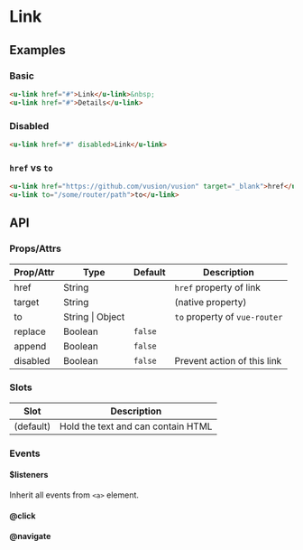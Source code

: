 # Link

## Examples
### Basic

``` html
<u-link href="#">Link</u-link>&nbsp;
<u-link href="#">Details</u-link>
```

### Disabled

``` html
<u-link href="#" disabled>Link</u-link>
```

### `href` vs `to`

``` html
<u-link href="https://github.com/vusion/vusion" target="_blank">href</u-link>&nbsp;
<u-link to="/some/router/path">to</u-link>
```

## API
### Props/Attrs

| Prop/Attr | Type | Default | Description |
| --------- | ---- | ------- | ----------- |
| href | String |  | `href` property of link |
| target | String |  | (native property) |
| to | String \| Object |  | `to` property of `vue-router` |
| replace | Boolean | `false` | |
| append | Boolean | `false` | |
| disabled | Boolean | `false` | Prevent action of this link |

### Slots

| Slot | Description |
| ---- | ----------- |
| (default) | Hold the text and can contain HTML |

### Events

#### $listeners

Inherit all events from `<a>` element.

#### @click

#### @navigate
